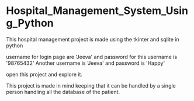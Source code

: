 # Hospital_Management_System_Using_Python
This hospital management project is made using the tkinter and sqlite in python 

username for login page are 'Jeeva' and password for this username is '98765432'
Another username is 'Jeeva' and password is 'Happy'

open this project and explore it.

This project is made in mind keeping that it can be handled by a single person handling all the database of the patient.
